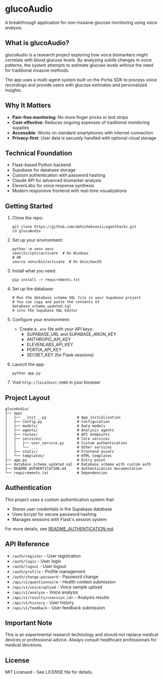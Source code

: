 # glucoAudio

A breakthrough application for non-invasive glucose monitoring using voice analysis.

## What is glucoAudio?

glucoAudio is a research project exploring how voice biomarkers might correlate with blood glucose levels. By analyzing subtle changes in voice patterns, the system attempts to estimate glucose levels without the need for traditional invasive methods.

The app uses a multi-agent system built on the Portia SDK to process voice recordings and provide users with glucose estimates and personalized insights.

## Why It Matters

- **Pain-free monitoring**: No more finger pricks or test strips
- **Cost-effective**: Reduces ongoing expenses of traditional monitoring supplies
- **Accessible**: Works on standard smartphones with internet connection
- **Privacy-first**: User data is securely handled with optional cloud storage

## Technical Foundation

- Flask-based Python backend
- Supabase for database storage
- Custom authentication with password hashing
- Claude API for advanced biomarker analysis
- ElevenLabs for voice response synthesis
- Modern responsive frontend with real-time visualizations

## Getting Started

1. Clone the repo:
   ```
   git clone https://github.com/abhisheksonii/agenthacks.git
   cd glucoAudio
   ```

2. Set up your environment:
   ```
   python -m venv venv
   venv\Scripts\activate  # On Windows
   # OR
   source venv/bin/activate  # On Unix/macOS
   ```

3. Install what you need:
   ```
   pip install -r requirements.txt
   ```

4. Set up the database:
   ```
   # Run the database schema SQL file in your Supabase project
   # You can copy and paste the contents of database_schema_updated.sql
   # into the Supabase SQL Editor
   ```

5. Configure your environment:
   - Create a `.env` file with your API keys:
     - SUPABASE_URL and SUPABASE_ANON_KEY
     - ANTHROPIC_API_KEY
     - ELEVENLABS_API_KEY
     - PORTIA_API_KEY
     - SECRET_KEY (for Flask sessions)

6. Launch the app:
   ```
   python app.py
   ```

7. Visit `http://localhost:5000` in your browser

## Project Layout

```
glucoAudio/
├── app/
│   ├── __init__.py              # App initialization
│   ├── config.py                # Configuration
│   ├── models/                  # Data models
│   ├── agents/                  # Analysis agents
│   ├── routes/                  # API endpoints
│   ├── services/                # Core services
│   │   ├── user_service.py      # Custom authentication
│   │   └── ...                  # Other services
│   ├── static/                  # Frontend assets
│   └── templates/               # HTML templates
├── app.py                       # Entry point
├── database_schema_updated.sql  # Database schema with custom auth
├── README_AUTHENTICATION.md     # Authentication documentation
└── requirements.txt             # Dependencies
```

## Authentication

This project uses a custom authentication system that:
- Stores user credentials in the Supabase database
- Uses bcrypt for secure password hashing
- Manages sessions with Flask's session system

For more details, see [README_AUTHENTICATION.md](README_AUTHENTICATION.md).

## API Reference

- `/auth/register` - User registration
- `/auth/login` - User login
- `/auth/logout` - User logout
- `/auth/profile` - Profile management
- `/auth/change-password` - Password change
- `/api/v1/questionnaire` - Health context submission
- `/api/v1/voice/upload` - Voice sample upload
- `/api/v1/analyze` - Voice analysis
- `/api/v1/results/<session_id>` - Analysis results
- `/api/v1/history` - User history
- `/api/v1/feedback` - User feedback submission

## Important Note

This is an experimental research technology and should not replace medical devices or professional advice. Always consult healthcare professionals for medical decisions.

## License

MIT Licensed - See LICENSE file for details.